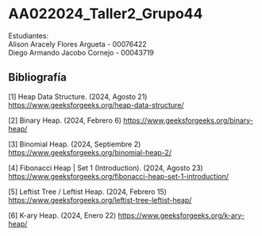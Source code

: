 # AA022024_Taller2_Grupo44

Estudiantes:   
Alison Aracely Flores Argueta - 00076422  
Diego Armando Jacobo Cornejo  - 00043719







## Bibliografía

[1] Heap Data Structure. (2024, Agosto 21) https://www.geeksforgeeks.org/heap-data-structure/

[2] Binary Heap. (2024, Febrero 6) https://www.geeksforgeeks.org/binary-heap/

[3] Binomial Heap. (2024, Septiembre 2) https://www.geeksforgeeks.org/binomial-heap-2/

[4] Fibonacci Heap | Set 1 (Introduction). (2024, Agosto 23) https://www.geeksforgeeks.org/fibonacci-heap-set-1-introduction/

[5] Leftist Tree / Leftist Heap. (2024, Febrero 15) https://www.geeksforgeeks.org/leftist-tree-leftist-heap/

[6] K-ary Heap. (2024, Enero 22) https://www.geeksforgeeks.org/k-ary-heap/


